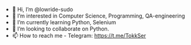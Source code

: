 - 👋 Hi, I’m @lowride-sudo
- 👀 I’m interested in Computer Science, Programming, QA-engineering 
- 🌱 I’m currently learning Python, Selenium
- 💞️ I’m looking to collaborate on Python.
- 📫 How to reach me - Telegram: https://t.me/TokkSer

<!---
lowride-sudo/lowride-sudo is a ✨ special ✨ repository because its `README.md` (this file) appears on your GitHub profile.
You can click the Preview link to take a look at your changes.
--->
